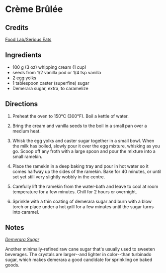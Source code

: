 # Crème Brûlée

## Credits

[Food Lab/Serious Eats](https://www.seriouseats.com/recipes/2014/08/creme-brulee-for-one-from-paris-pastry-club.html)

## Ingredients

- 100 g (3 oz) whipping cream (1 cup)
- seeds from 1/2 vanilla pod or 1/4 tsp vanilla
- 2 egg yolks
- 1 tablespoon caster (superfine) sugar
- Demerara sugar, extra, to caramelize

## Directions

1. Preheat the oven to 150°C (300°F). Boil a kettle of water.

2. Bring the cream and vanilla seeds to the boil in a small pan over a medium
   heat.

3. Whisk the egg yolks and caster sugar together in a small bowl. When the milk
   has boiled, slowly pour it over the egg mixture, whisking as you go. Scoop
   off any froth with a large spoon and pour the mixture into a small ramekin.

4. Place the ramekin in a deep baking tray and pour in hot water so it comes
   halfway up the sides of the ramekin. Bake for 40 minutes, or until set yet
   still very slightly wobbly in the centre.

5. Carefully lift the ramekin from the water-bath and leave to cool at room
   temperature for a few minutes. Chill for 2 hours or overnight.

6. Sprinkle with a thin coating of demerara sugar and burn with a blow torch or
   place under a hot grill for a few minutes until the sugar turns into
   caramel.

## Notes

*[Demerara Sugar](https://www.epicurious.com/ingredients/the-ultimate-guide-to-buying-and-using-sugar-article)*

Another minimally-refined raw cane sugar that's usually used to sweeten
beverages. The crystals are larger--and lighter in color--than turbinado sugar,
which makes demerara a good candidate for sprinkling on baked goods.
